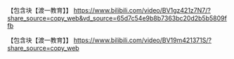 【包含块【渡一教育】】 https://www.bilibili.com/video/BV1gz421z7N7/?share_source=copy_web&vd_source=65d7c54e9b8b7363bc20d2b5b5809ffb

【包含块【渡一教育】】 https://www.bilibili.com/video/BV19m421371S/?share_source=copy_web
